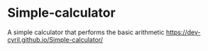 # Simple-calculator
A simple calculator that performs the basic arithmetic 
https://dev-cyril.github.io/Simple-calculator/
